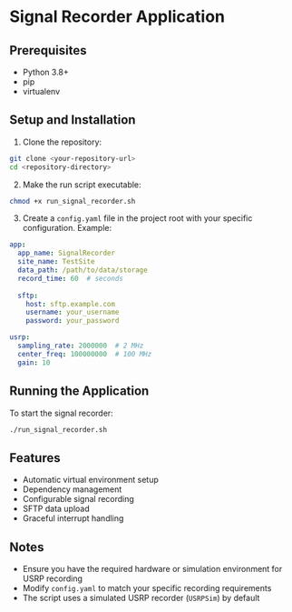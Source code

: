 # Signal Recorder Application

## Prerequisites
- Python 3.8+
- pip
- virtualenv

## Setup and Installation

1. Clone the repository:
```bash
git clone <your-repository-url>
cd <repository-directory>
```

2. Make the run script executable:
```bash
chmod +x run_signal_recorder.sh
```

3. Create a `config.yaml` file in the project root with your specific configuration. Example:
```yaml
app:
  app_name: SignalRecorder
  site_name: TestSite
  data_path: /path/to/data/storage
  record_time: 60  # seconds
  
  sftp:
    host: sftp.example.com
    username: your_username
    password: your_password

usrp:
  sampling_rate: 2000000  # 2 MHz
  center_freq: 100000000  # 100 MHz
  gain: 10
```

## Running the Application

To start the signal recorder:
```bash
./run_signal_recorder.sh
```

## Features
- Automatic virtual environment setup
- Dependency management
- Configurable signal recording
- SFTP data upload
- Graceful interrupt handling

## Notes
- Ensure you have the required hardware or simulation environment for USRP recording
- Modify `config.yaml` to match your specific recording requirements
- The script uses a simulated USRP recorder (`USRPSim`) by default
